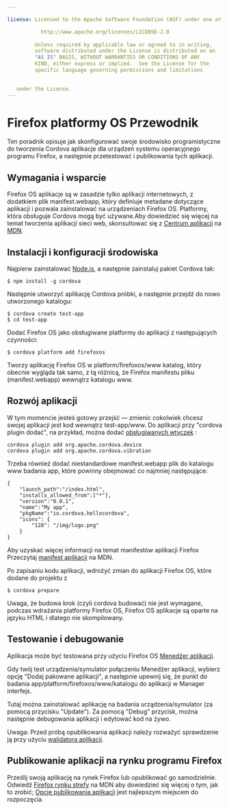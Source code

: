 ```yaml
---

license: Licensed to the Apache Software Foundation (ASF) under one or more contributor license agreements. See the NOTICE file distributed with this work for additional information regarding copyright ownership. The ASF licenses this file to you under the Apache License, Version 2.0 (the "License"); you may not use this file except in compliance with the License. You may obtain a copy of the License at

           http://www.apache.org/licenses/LICENSE-2.0
    
         Unless required by applicable law or agreed to in writing,
         software distributed under the License is distributed on an
         "AS IS" BASIS, WITHOUT WARRANTIES OR CONDITIONS OF ANY
         KIND, either express or implied.  See the License for the
         specific language governing permissions and limitations
    

   under the License.
---
```


# Firefox platformy OS Przewodnik

Ten poradnik opisuje jak skonfigurować swoje środowisko programistyczne do tworzenia Cordova aplikacje dla urządzeń systemu operacyjnego programu Firefox, a następnie przetestować i publikowania tych aplikacji.

## Wymagania i wsparcie

Firefox OS aplikacje są w zasadzie tylko aplikacji internetowych, z dodatkiem plik manifest.webapp, który definiuje metadane dotyczące aplikacji i pozwala zainstalować na urządzeniach Firefox OS. Platformy, która obsługuje Cordova mogą być używane.Aby dowiedzieć się więcej na temat tworzenia aplikacji sieci web, skonsultować się z [Centrum aplikacji][1] na [MDN][2].

 [1]: https://developer.mozilla.org/en-US/Apps
 [2]: https://developer.mozilla.org/en-US/

## Instalacji i konfiguracji środowiska

Najpierw zainstalować [Node.js][3], a następnie zainstaluj pakiet Cordova tak:

 [3]: http://nodejs.org/

    $ npm install -g cordova
    

Następnie utworzyć aplikację Cordova próbki, a następnie przejdź do nowo utworzonego katalogu:

    $ cordova create test-app
    $ cd test-app
    

Dodać Firefox OS jako obsługiwane platformy do aplikacji z następujących czynności:

    $ cordova platform add firefoxos
    

Tworzy aplikację Firefox OS w platform/firefoxos/www katalog, który obecnie wygląda tak samo, z tą różnicą, że Firefox manifestu pliku (manifest.webapp) wewnątrz katalogu www.

## Rozwój aplikacji

W tym momencie jesteś gotowy przejść — zmienic cokolwiek chcesz swojej aplikacji jest kod wewnątrz test-app/www. Do aplikacji przy "cordova plugin dodać", na przykład, można dodać [obsługiwanych wtyczek]() :

    cordova plugin add org.apache.cordova.device
    cordova plugin add org.apache.cordova.vibration
    

Trzeba również dodać niestandardowe manifest.webapp plik do katalogu www badania app, które powinny obejmować co najmniej następujące:

    { 
        "launch_path":"/index.html",
        "installs_allowed_from":["*"],
        "version":"0.0.1",
        "name":"My app",
        "pkgName":"io.cordova.hellocordova",
        "icons": {
            "128": "/img/logo.png"
        }
    }
    

Aby uzyskać więcej informacji na temat manifestów aplikacji Firefox Przeczytaj [manifest aplikacji][4] na MDN.

 [4]: https://developer.mozilla.org/en-US/Apps/Developing/Manifest

Po zapisaniu kodu aplikacji, wdrożyć zmian do aplikacji Firefox OS, które dodane do projektu z

    $ cordova prepare
    

Uwaga, że budowa krok (czyli cordova budować) nie jest wymagane, podczas wdrażania platformy Firefox OS, Firefox OS aplikacje są oparte na języku HTML i dlatego nie skompilowany.

## Testowanie i debugowanie

Aplikacja może być testowana przy użyciu Firefox OS [Menedżer aplikacji][5].

 [5]: https://developer.mozilla.org/en-US/Firefox_OS/Using_the_App_Manager

Gdy twój test urządzenia/symulator połączeniu Menedżer aplikacji, wybierz opcję "Dodaj pakowane aplikacji", a następnie upewnij się, że punkt do badania app/platform/firefoxos/www/katalogu do aplikacji w Manager interfejs.

Tutaj można zainstalować aplikację na badania urządzenia/symulator (za pomocą przycisku "Update"). Za pomocą "Debug" przycisk, można następnie debugowania aplikacji i edytować kod na żywo.

Uwaga: Przed próbą opublikowania aplikacji należy rozważyć sprawdzenie ją przy użyciu [walidatora aplikacji][6].

 [6]: https://marketplace.firefox.com/developers/validator

## Publikowanie aplikacji na rynku programu Firefox

Prześlij swoją aplikację na rynek Firefox lub opublikować go samodzielnie. Odwiedź [Firefox rynku strefy][7] na MDN aby dowiedzieć się więcej o tym, jak to zrobić; [Opcje publikowania aplikacji][8] jest najlepszym miejscem do rozpoczęcia.

 [7]: https://developer.mozilla.org/en-US/Marketplace
 [8]: https://developer.mozilla.org/en-US/Marketplace/Publishing/Publish_options